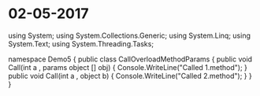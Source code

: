 # 02-05-2017

using System;
using System.Collections.Generic;
using System.Linq;
using System.Text;
using System.Threading.Tasks;

namespace Demo5
{
    public class CallOverloadMethodParams
    {
        public void Call(int a , params object [] obj)
        {
            Console.WriteLine("Called 1.method");
        }
        public void Call(int a , object b)
        {
            Console.WriteLine("Called 2.method");
        }
    }
}
